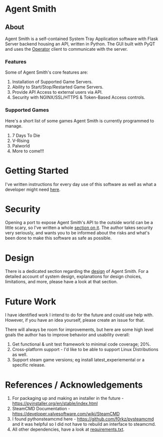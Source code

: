 # Agent Smith

## About

Agent Smith is a self-contained System Tray Application software with Flask Server backend housing
an API, written in Python.  The GUI built with PyQT and uses the [Operator](https://github.com/agentsofthesystem/operator)
client to communicate with the server.

### Features

Some of Agent Smith's core features are:

1. Installation of Supported Game Servers.
2. Ability to Start/Stop/Restarted Game Servers.
3. Provide API Access to external users via API.
4. Security with NGINX/SSL/HTTPS & Token-Based Access controls.

### Supported Games

Here's a short list of some games Agent Smith is currently programmed to manage.

1. 7 Days To Die
2. V-Rising
3. Palworld
4. More to come!!!

# Getting Started

I've written instructions for every day use of this software as well as what a developer might need
[here](./docs/getting-started.md).

# Security

Opening a port to expose Agent Smith's API to the outside world can be a little scary, so I've
written a whole [section on it](./docs/security.md).  The author takes security very seriously, and
wants you to be informed about the risks and what's been done to make this software as safe as
possible.

# Design

There is a dedicated section regarding the [design](./docs/design.md) of Agent Smith.  For a detailed
account of system design, explanations for design choices, limitations, and more, please have a look
at that section.

# Future Work

I have identified work I intend to do for the future and could use help with.  However, if you have
an idea yourself, please create an issue for that.

There will always be room for improvements, but here are some high level goals the author has to
improve behavior and usability overall:

1. Get functional & unit test framework to minimal code coverage; 20%.
2. Cross-platform support - I'd like to be able to support Linux Distributions as well.
3. Support steam game versions; eg install latest_experiemental or a specific release.

# References / Acknowledgements

1. For packaging up and making an installer in the future - https://pyinstaller.org/en/stable/index.html
2. SteamCMD Documentation - https://developer.valvesoftware.com/wiki/SteamCMD
3. I found pythonsteamcmd here - https://github.com/f0rkz/pysteamcmd and it was helpful so I did not
   have to rebuild an interface to steamcmd.
4. All other dependencies, have a look at [requirements.txt](./requirements.txt).
